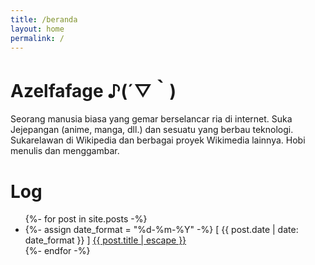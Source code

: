 ```yaml
---
title: /beranda
layout: home
permalink: /
---
```


# Azelfafage ♪(´▽｀)
Seorang manusia biasa yang gemar berselancar ria di internet. Suka Jejepangan (anime, manga, dll.) dan sesuatu yang berbau teknologi. Sukarelawan di Wikipedia dan berbagai proyek Wikimedia lainnya. Hobi menulis dan menggambar.

# Log
<ul>
    {%- for post in site.posts -%}
    <li>
      {%- assign date_format = "%d-%m-%Y" -%}
      [ {{ post.date | date: date_format }} ] <a href="{{ post.url | relative_url }}">{{ post.title | escape }}</a>
    </li>
    {%- endfor -%}
  </ul>